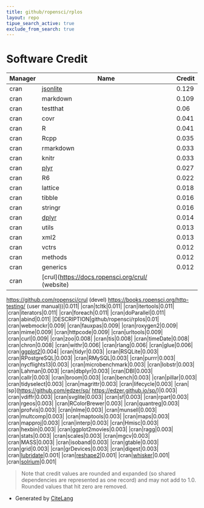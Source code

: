 ```yaml
---
title: github/ropensci/rplos
layout: repo
tipue_search_active: true
exclude_from_search: true
---
```

# Software Credit

|Manager|Name|Credit|
|-------|----|------|
|cran|[jsonlite](https://arxiv.org/abs/1403.2805 (paper))|0.129|
|cran|markdown|0.109|
|cran|testthat|0.06|
|cran|covr|0.041|
|cran|R|0.041|
|cran|Rcpp|0.035|
|cran|rmarkdown|0.033|
|cran|knitr|0.033|
|cran|[plyr](http://had.co.nz/plyr)|0.027|
|cran|R6|0.022|
|cran|lattice|0.018|
|cran|tibble|0.016|
|cran|stringr|0.016|
|cran|[dplyr](https://dplyr.tidyverse.org)|0.014|
|cran|utils|0.013|
|cran|xml2|0.013|
|cran|vctrs|0.012|
|cran|methods|0.012|
|cran|generics|0.012|
|cran|[crul](https://docs.ropensci.org/crul/ (website)
https://github.com/ropensci/crul (devel)
https://books.ropensci.org/http-testing/ (user manual))|0.011|
|cran|tcltk|0.011|
|cran|itertools|0.011|
|cran|iterators|0.011|
|cran|foreach|0.011|
|cran|doParallel|0.011|
|cran|abind|0.011|
|DESCRIPTION|github/ropensci/rplos|0.01|
|cran|webmockr|0.009|
|cran|fauxpas|0.009|
|cran|roxygen2|0.009|
|cran|mime|0.009|
|cran|httpcode|0.009|
|cran|urltools|0.009|
|cran|curl|0.009|
|cran|zoo|0.008|
|cran|tis|0.008|
|cran|timeDate|0.008|
|cran|chron|0.008|
|cran|withr|0.006|
|cran|rlang|0.006|
|cran|glue|0.006|
|cran|[ggplot2](https://ggplot2.tidyverse.org)|0.004|
|cran|tidyr|0.003|
|cran|RSQLite|0.003|
|cran|RPostgreSQL|0.003|
|cran|RMySQL|0.003|
|cran|purrr|0.003|
|cran|nycflights13|0.003|
|cran|microbenchmark|0.003|
|cran|lobstr|0.003|
|cran|Lahman|0.003|
|cran|dbplyr|0.003|
|cran|DBI|0.003|
|cran|callr|0.003|
|cran|broom|0.003|
|cran|bench|0.003|
|cran|pillar|0.003|
|cran|tidyselect|0.003|
|cran|magrittr|0.003|
|cran|lifecycle|0.003|
|cran|[sp](https://github.com/edzer/sp/ https://edzer.github.io/sp/)|0.003|
|cran|vdiffr|0.003|
|cran|svglite|0.003|
|cran|sf|0.003|
|cran|rpart|0.003|
|cran|rgeos|0.003|
|cran|RColorBrewer|0.003|
|cran|quantreg|0.003|
|cran|profvis|0.003|
|cran|nlme|0.003|
|cran|munsell|0.003|
|cran|multcomp|0.003|
|cran|maptools|0.003|
|cran|maps|0.003|
|cran|mapproj|0.003|
|cran|interp|0.003|
|cran|Hmisc|0.003|
|cran|hexbin|0.003|
|cran|ggplot2movies|0.003|
|cran|ragg|0.003|
|cran|stats|0.003|
|cran|scales|0.003|
|cran|mgcv|0.003|
|cran|MASS|0.003|
|cran|isoband|0.003|
|cran|gtable|0.003|
|cran|grid|0.003|
|cran|grDevices|0.003|
|cran|digest|0.003|
|cran|[lubridate](https://lubridate.tidyverse.org)|0.001|
|cran|[reshape2](https://github.com/hadley/reshape)|0.001|
|cran|[whisker](http://github.com/edwindj/whisker)|0.001|
|cran|[solrium](https://github.com/ropensci/solrium (devel))|0.001|


> Note that credit values are rounded and expanded (so shared dependencies are represented as one record) and may not add to 1.0. Rounded values that hit zero are removed.


- Generated by [CiteLang](https://github.com/vsoch/citelang)

